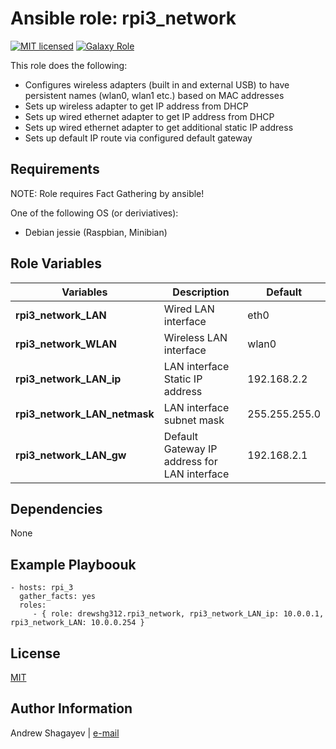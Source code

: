 Ansible role: rpi3_network
=========

[![MIT licensed][mit-badge]][mit-link]
[![Galaxy Role][role-badge]][galaxy-link]

This role does the following:

 - Configures wireless adapters (built in and external USB) to have persistent names (wlan0, wlan1 etc.) based on MAC addresses
 - Sets up wireless adapter to get IP address from DHCP
 - Sets up wired ethernet adapter to get IP address from DHCP
 - Sets up wired ethernet adapter to get additional static IP address
 - Sets up default IP route via configured default gateway

Requirements
------------

NOTE: Role requires Fact Gathering by ansible!

One of the following OS (or deriviatives):
 - Debian jessie (Raspbian, Minibian)

Role Variables
--------------
| Variables | Description | Default|
|-----------|-------------|--------|
| **rpi3_network_LAN** | Wired LAN interface | eth0 |
| **rpi3_network_WLAN** | Wireless LAN interface | wlan0 |
| **rpi3_network_LAN_ip** | LAN interface Static IP address | 192.168.2.2 |
| **rpi3_network_LAN_netmask** | LAN interface subnet mask | 255.255.255.0 |
| **rpi3_network_LAN_gw** | Default Gateway IP address for LAN interface | 192.168.2.1 |

Dependencies
------------

None

Example Playboouk
----------------

    - hosts: rpi_3
      gather_facts: yes
      roles:
         - { role: drewshg312.rpi3_network, rpi3_network_LAN_ip: 10.0.0.1, rpi3_network_LAN: 10.0.0.254 }

License
-------

[MIT][mit-link]

Author Information
------------------

Andrew Shagayev | [e-mail](mailto:drewshg@gmail.com)

[role-badge]: https://img.shields.io/badge/role-drew--kun.rpi3__network-green.svg
[galaxy-link]: https://galaxy.ansible.com/drew-kun/rpi3_network/
[mit-badge]: https://img.shields.io/badge/license-MIT-blue.svg
[mit-link]: https://raw.githubusercontent.com/drew-kun/ansible-rpi3_network/master/LICENSE
